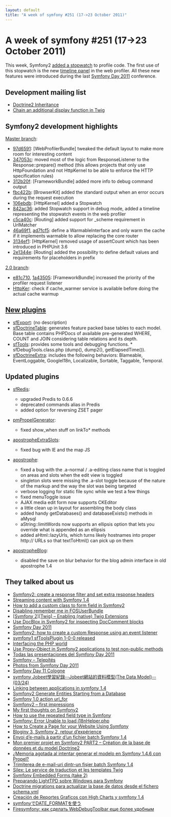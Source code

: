 ```yaml
---
layout: default
title: "A week of symfony #251 (17->23 October 2011)"
---
```


A week of symfony #251 (17->23 October 2011)
============================================

This week, Symfony2 [added a stopwatch](https://github.com/symfony/symfony/commit/106ebdbe184b0cd9ff8f3a12232cf242b0696f58) to profile code. The first use of this stopwatch is the new [timeline panel](https://github.com/symfony/symfony/commit/842ac36f339a65e3e31fd345a01ba4002a7430ae) in the web profiler. All these new features were introduced during the last [Symfony Day 2011](http://www.symfonyday.com/en/) conference.

Development mailing list
------------------------

  * [Doctrine2 Inheritance](https://groups.google.com/forum/#!topic/symfony-devs/kJwLcRhrtmM)
  * [Chain an additional display function in Twig](https://groups.google.com/forum/#!topic/symfony-devs/GrYkFF7eo9s)

Symfony2 development highlights
-------------------------------

[Master branch](http://github.com/symfony/symfony/commits/master):

  * [97d6591](http://github.com/symfony/symfony/commit/97d6591985cb1c427b55cabb15664a882c55f532 "97d6591985cb1c427b55cabb15664a882c55f532 commit on github"): \[WebProfilerBundle\] tweaked the default layout to make more room for interesting content
  * [347053c](http://github.com/symfony/symfony/commit/347053c363aac66e79e91a3c0a205e417521c153 "347053c363aac66e79e91a3c0a205e417521c153 commit on github"): moved most of the logic from ResponseListener to the Response::prepare() method (this allows projects that only use HttpFoundation and not HttpKernel to be able to enforce the HTTP specification rules)
  * [312b20f](http://github.com/symfony/symfony/commit/312b20f94b5a2fed200908c5d41eb97917a8ba52 "312b20f94b5a2fed200908c5d41eb97917a8ba52 commit on github"): \[FrameworkBundle\] added more info to debug command output
  * [fbc422b](http://github.com/symfony/symfony/commit/fbc422b978cc2b5840c3452d21e62b1044f6e03d "fbc422b978cc2b5840c3452d21e62b1044f6e03d commit on github"): \[BrowserKit\] added the standard output when an error occurs during the request execution
  * [106ebdb](http://github.com/symfony/symfony/commit/106ebdbe184b0cd9ff8f3a12232cf242b0696f58 "106ebdbe184b0cd9ff8f3a12232cf242b0696f58 commit on github"): \[HttpKernel\] added a Stopwatch
  * [842ac36](http://github.com/symfony/symfony/commit/842ac36f339a65e3e31fd345a01ba4002a7430ae "842ac36f339a65e3e31fd345a01ba4002a7430ae commit on github"): added Stopwatch support in debug mode, added a timeline representing the stopwatch events in the web profiler
  * [c5ca40c](http://github.com/symfony/symfony/commit/c5ca40c711511c245039c4a4cafb204c4ccd46bf "c5ca40c711511c245039c4a4cafb204c4ccd46bf commit on github"): \[Routing\] added support for _scheme requirement in UrlMatcher
  * [46a69f1](http://github.com/symfony/symfony/commit/46a69f1ca004f712d39478d9c23076e03b781e88 "46a69f1ca004f712d39478d9c23076e03b781e88 commit on github"), [ad7fcf5](http://github.com/symfony/symfony/commit/ad7fcf5206cc4f1f98effcb4feaf1cc18c8f23f2 "ad7fcf5206cc4f1f98effcb4feaf1cc18c8f23f2 commit on github"): define a WarmableInterface and only warm the cache if it implements warmable to allow replacing the core router
  * [3134ef1](http://github.com/symfony/symfony/commit/3134ef132a00267a6aded6f3b0075ec2d40e51e0 "3134ef132a00267a6aded6f3b0075ec2d40e51e0 commit on github"): \[HttpKernel\] removed usage of assertCount which has been introduced in PHPUnit 3.6
  * [2e1344e](http://github.com/symfony/symfony/commit/2e1344eb7ef1e4a6c5cc21e098fd2a6404f2b289 "2e1344eb7ef1e4a6c5cc21e098fd2a6404f2b289 commit on github"): \[Routing\] added the possibility to define default values and requirements for placeholders in prefix

[2.0 branch](http://github.com/symfony/symfony/commits/2.0):

  * [e81c710](http://github.com/symfony/symfony/commit/e81c71078464d32a4537cc8dcbec6db29d44c447 "e81c71078464d32a4537cc8dcbec6db29d44c447 commit on github"), [1a43505](http://github.com/symfony/symfony/commit/1a43505a3e690394bef2ecdf75c5ce194f687a7e "1a43505a3e690394bef2ecdf75c5ce194f687a7e commit on github"): \[FrameworkBundle\] increased the priority of the profiler request listener
  * [HttpKer](http://github.com/symfony/symfony/commit/HttpKernel "HttpKernel commit on github"): check if cache_warmer service is available before doing the actual cache warmup


[New plugins](http://www.symfony-project.org/plugins/newest/)
-----------

  * [sfExport](http://www.symfony-project.org/plugins/sfExportPlugin): (no description)
  * [sfDoctrineTable](http://www.symfony-project.org/plugins/sfDoctrineTablePlugin): generates feature packed base tables to each model. Base table contains PHPDocs of available pre-generated WHERE, COUNT and JOIN considering table relations and its depth.
  * [sfTools](http://www.symfony-project.org/plugins/sfToolsPlugin): provides some tools and debugging functions. * sfDebugTools.class.php (dump(), dump2(), getElapsedTime()).
  * [sfDoctrineExtra](http://www.symfony-project.org/plugins/sfDoctrineExtraPlugin): includes the following behaviors: Blameable, EventLoggable, GoogleI18n, Localizable, Sortable, Taggable, Temporal.

Updated plugins
---------------

  * [sfRedis](http://www.symfony-project.org/plugins/sfRedisPlugin):
    * upgraded Predis to 0.6.6
    * deprecated commands alias in Predis
    * added option for reversing ZSET pager

  * [pmPropelGenerator](http://www.symfony-project.org/plugins/pmPropelGeneratorPlugin):
    * fixed show_when stuff on linkTo* methods

  * [apostropheExtraSlots](http://www.symfony-project.org/plugins/apostropheExtraSlotsPlugin):
    * fixed bug with IE and the map JS

  * [apostrophe](http://www.symfony-project.org/plugins/apostrophePlugin):
    * fixed a bug with the .a-normal / .a-editing class name that is toggled on areas and slots when the edit view is toggled
    * singleton slots were missing the .a-slot toggle because of the nature of the markup and the way the slot was being targeted
    * verbose logging for static file sync while we test a few things
    * fixed menuToggle issue
    * AJAX media edit form now supports CKEditor
    * a little clean up in layout for assembling the body class
    * added handy getDatabases() and databaseExists() methods in aMysql
    * aString::limitWords now supports an ellipsis option that lets you override what is appended as an ellipsis
    * added aHtml::lazyUrls, which turns likely hostnames into proper http:// URLs so that textToHtml() can pick up on them

  * [apostropheBlog](http://www.symfony-project.org/plugins/apostropheBlogPlugin):
    * disabled the save on blur behavior for the blog admin interface in old apostrophe 1.4

They talked about us
--------------------

  * [Symfony2: create a response filter and set extra response headers](http://php-and-symfony.matthiasnoback.nl/2011/10/symfony2-create-a-response-filter-and-set-extra-response-headers/)
  * [Streaming content with Symfony 1.4](http://jsltbh.blogspot.com/2011/10/streaming-content-with-symfony-14.html)
  * [How to add a custom class to form field in Symfony2](http://blog.sznapka.pl/how-to-add-a-custom-class-to-form-field-in-symfony2/)
  * [Disabling remember me in FOSUserBundle](http://sf.khepin.com/2011/10/disabling-remember-me-in-fosuserbundle/)
  * [[Symfony 2][Twig] – Enabling (native) Twig Extensions](http://nerdpress.org/2011/10/19/symfony-2-twig-enabling-native-twig-extensions/)
  * [Use DocBlox in Symfony2 for inspecting DocComment blocks](http://php-and-symfony.matthiasnoback.nl/2011/10/use-docblox-in-symfony2-for-inspecting-doccomment-blocks/)
  * [Symfony Day 2011](http://vvv.tobiassjosten.net/symfony/symfony-day-2011)
  * [Symfony2: how to create a custom Response using an event listener](http://php-and-symfony.matthiasnoback.nl/2011/10/symfony2-how-to-create-a-custom-response-using-an-event-listener/)
  * [symfony1 sfToolsPlugin 1-0-0 released](http://www.strangebuzz.com/post/2011/10/22/symfony1-sfToolsPlugin-1-0-0-released)
  * [Interfacing the PHP world](http://pooteeweet.org/blog/0/2008#m2008)
  * [Use Proxy-Object in Symfony2 applications to test non-public methods](http://blog.sznapka.pl/use-proxy-object-in-symfony2-applictions-to-test-non-public-methods/)
  * [Todas las presentaciones del Symfony Day 2011](http://www.symfony.es/2011/10/23/todas-las-presentaciones-del-symfony-day-2011/)
  * [Symfony – Telepítés](http://blog.starweb.hu/php/symfony-telepites.php)
  * [Photos from Symfony Day 2011](http://developer.e-butik.se/2011/10/photos-from-symfony-day-2011/)
  * [Symfony Day 11 Cologne](http://symfony-blog.driebit.nl/2011/10/symfony-day-11-cologne/)
  * [symfony Jobeet學習紀錄--Jobeet網站的資料模型(The Data Model)--(03/24)](http://books.bod.idv.tw/2011/10/symfony-jobeet-jobeetthe-data-model.html)
  * [Linking between applications in symfony 1.4](http://www.seattleveggieburgers.com/blog/?p=130)
  * [Symfony2 Generate Entities Starting from a Database](http://blog.aelius.fr/blog/2011/10/symfony2-generate-entities-starting-from-a-database/)
  * [Symfony 1.0 action url_for](http://mmj.99ing.net/Entry/1067/)
  * [Symfony2 – first impressions](http://www.jessehanson.com/2011/10/19/symfony2-first-impressions/)
  * [My first thoughts on Symfony2](http://www.nigeldunn.com/2011/10/20/my-first-thoughts-on-symfony2/)
  * [How to use the repeated field type in Symfony](http://blogsh.de/2011/10/19/how-to-use-the-repeated-field-type-in-symfony/)
  * [Symfony: Error Unable to load i18nHelper.php](http://comunidadcodificada.com/portal/index.php/2011/10/symfony-error-unable-to-load-i18nhelper-php/)
  * [How to Create a Page for your Website Using Symfony](http://ikesser.com/?p=15)
  * [Bloginy 3, Symfony 2, retour d’expérience](http://blog.riadbenguella.com/bloginy-3-symfony-2-retour-dexperience/)
  * [Envoi d’e-mails à partir d’un fichier batch Symfony 1.4](http://blog.aelius.fr/fr/2011/10/19/envoi-de-mails-a-partir-dun-fichier-batch-symfony-1-4/)
  * [Mon premier projet en Symfony2 PART2 – Création de la base de données et du model Doctrine2](http://clycks.fr/2011/10/495-mon-premier-projet-en-symfony2-part2-creation-de-la-base-de-donnees-du-model-doctrine2)
  * [¿Memoria agotada al intentar generar el modelo en Symfony 1.4.6 con Propel?](http://pedrobonilla.blogspot.com/2011/10/memoria-agotada-al-intentar-generar-el.html)
  * [Trimiterea de e-mail-uri dintr-un fişier batch Symfony 1.4](http://blog.aelius.fr/ro/2011/10/19/trimiterea-de-e-mail-uri-dintr-un-fisier-batch-symfony-1-4/)
  * [Silex: Le service de traduction et les templates Twig](http://www.dinduks.com/silex-le-service-de-traduction-et-les-templates-twig)
  * [Symfony Embedded Forms (take 2)](http://www.reecefowell.com/2011/10/18/symfony-embedded-forms-take-2/)
  * [Preparando LightTPD sobre Windows para Symfony](http://carlosaisa.com.es/2011/10/18/preparando-lighttpd-sobre-windows-para-symfony/)
  * [Doctrine migrations para actualizar la base de datos desde el fichero schema.yml](http://desarrolla2.com/php-symfony/doctrine-migrations-para-actualizar-la-base-de-datos-desde-el-fichero-schema-ml/)
  * [Creación de Reportes Graficos con High Charts y symfony 1.4](http://blog.datasolutions.pe/index.php/20111017/creacion-de-reportes-graficos-con-high-charts-symfony-1-4/)
  * [symfonyでDATE_FORMATを使う](http://netsket-koshiba.blogspot.com/2011/10/symfonydateformat1-doctrinequerycreate.html)
  * [Firesymfony: как сделать WebDebugToolbar еще более удобным](http://symfony.artsofte.ru/blog/post/id/13)
